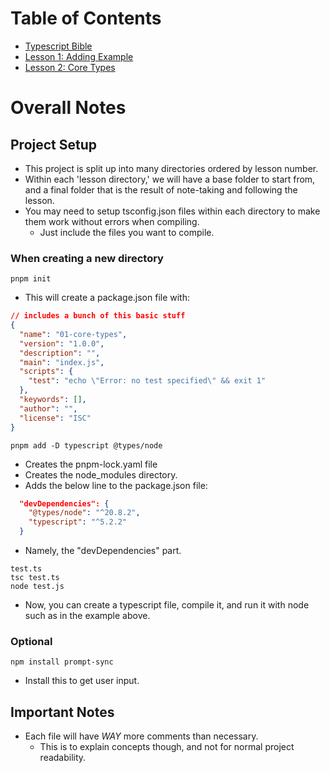 # Table of Contents

* [Typescript Bible](./TYPESCRIPT_BIBLE.md)
* [Lesson 1: Adding Example](./00-adding-example/ADDING.md)
* [Lesson 2: Core Types](./01-core-types/CORE_TYPES.md)

# Overall Notes
## Project Setup
* This project is split up into many directories ordered by lesson number.
* Within each 'lesson directory,' we will have a base folder to start from, and a final folder that is the result of note-taking and following the lesson.
* You may need to setup tsconfig.json files within each directory to make them work without errors when compiling.
    * Just include the files you want to compile.

### When creating a new directory
```
pnpm init
```
* This will create a package.json file with:
```json
// includes a bunch of this basic stuff
{
  "name": "01-core-types",
  "version": "1.0.0",
  "description": "",
  "main": "index.js",
  "scripts": {
    "test": "echo \"Error: no test specified\" && exit 1"
  },
  "keywords": [],
  "author": "",
  "license": "ISC"
}
```

```
pnpm add -D typescript @types/node
```
* Creates the pnpm-lock.yaml file
* Creates the node_modules directory.
* Adds the below line to the package.json file:
```json
  "devDependencies": {
    "@types/node": "^20.8.2",
    "typescript": "^5.2.2"
  }
```
* Namely, the "devDependencies" part.

```
test.ts
tsc test.ts
node test.js
```
* Now, you can create a typescript file, compile it, and run it with node such as in the example above.

### Optional
```
npm install prompt-sync
```
* Install this to get user input.

## Important Notes
* Each file will have *WAY* more comments than necessary.
    * This is to explain concepts though, and not for normal project readability.
